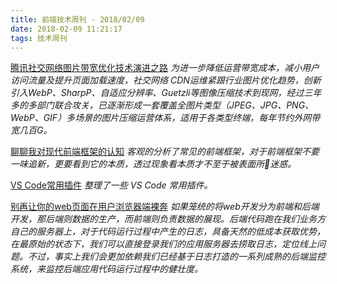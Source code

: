 ```yaml
---
title: 前端技术周刊 - 2018/02/09
date: 2018-02-09 11:21:17
tags: 技术周刊
---
```


[腾讯社交网络图片带宽优化技术演进之路](https://mp.weixin.qq.com/s?__biz=MTEwNTM0ODI0MQ==&mid=2653435164&idx=1&sn=70f563a0717b6377d19644264111e6f1)
*为进一步降低运营带宽成本，减小用户访问流量及提升页面加载速度，社交网络 CDN运维紧跟行业图片优化趋势，创新引入WebP、SharpP、自适应分辨率、Guetzli等图像压缩技术到现网，经过三年多的多部门联合攻关，已逐渐形成一套覆盖全图片类型（JPEG、JPG、PNG、WebP、GIF）多场景的图片压缩运营体系，适用于各类型终端，每年节约外网带宽几百G。*

[聊聊我对现代前端框架的认知](https://github.com/berwin/Blog/issues/20)
*客观的分析了常见的前端框架，对于前端框架不要一味追新，更要看到它的本质，透过现象看本质才不至于被表面所迷惑。*

[VS Code常用插件](http://blog.poetries.top/2018/02/02/vsc-config/)
*整理了一些 VS Code 常用插件。*

[别再让你的web页面在用户浏览器端裸奔](http://www.aliued.com/?p=4162)
*如果笼统的将web开发分为前端和后端开发，那后端则数据的生产，而前端则负责数据的展现。后端代码跑在我们业务方自己的服务器上，对于代码运行过程中产生的日志，具备天然的低成本获取优势，在最原始的状态下，我们可以直接登录我们的应用服务器去捞取日志，定位线上问题。不过，事实上我们会更加依赖我们已经基于日志打造的一系列成熟的后端监控系统，来监控后端应用代码运行过程中的健壮度。*
